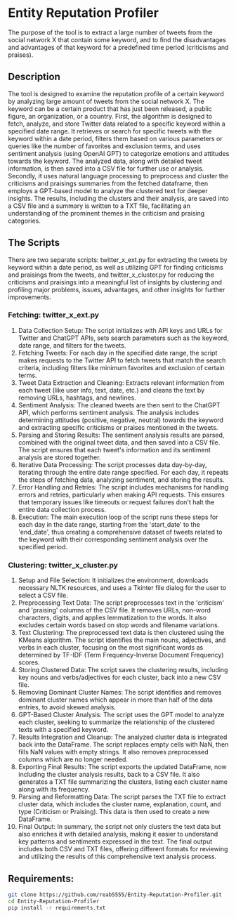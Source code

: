 # Entity Reputation Profiler
The purpose of the tool is to extract a large number of tweets from the social network X that contain some keyword, and to find the disadvantages and advantages of that keyword for a predefined time period (criticisms and praises).

## Description
The tool is designed to examine the reputation profile of a certain keyword by analyzing large amount of tweets from the social network X. The keyword can be a certain product that has just been released, a public figure, an organization, or a country.
First, the algorithm is designed to fetch, analyze, and store Twitter data related to a specific keyword within a specified date range. It retrieves or search for specific tweets with the keyword within a date period, filters them based on various parameters or queries like the number of favorites and exclusion terms, and uses sentiment analysis (using OpenAI GPT) to categorize emotions and attitudes towards the keyword. The analyzed data, along with detailed tweet information, is then saved into a CSV file for further use or analysis.
Secondly, it uses natural language processing to preprocess and cluster the criticisms and praisings summaries from the fetched dataframe, then employs a GPT-based model to analyze the clustered text for deeper insights. The results, including the clusters and their analysis, are saved into a CSV file and a summary is written to a TXT file, facilitating an understanding of the prominent themes in the criticism and praising categories.

## The Scripts
There are two separate scripts:
twitter_x_ext.py for extracting the tweets by keyword within a date period, as well as utilizing GPT for finding criticisms and praisings from the tweets, and twitter_x_cluster.py for reducing the criticisms and praisings into a meaningful list of insights by clustering and profiling major problems, issues, advantages, and other insights for further improvements.

### Fetching: twitter_x_ext.py
1. Data Collection Setup: The script initializes with API keys and URLs for Twitter and ChatGPT APIs, sets search parameters such as the keyword, date range, and filters for the tweets.  
2. Fetching Tweets: For each day in the specified date range, the script makes requests to the Twitter API to fetch tweets that match the search criteria, including filters like minimum favorites and exclusion of certain terms.  
3. Tweet Data Extraction and Cleaning: Extracts relevant information from each tweet (like user info, text, date, etc.) and cleans the text by removing URLs, hashtags, and newlines.  
4. Sentiment Analysis: The cleaned tweets are then sent to the ChatGPT API, which performs sentiment analysis. The analysis includes determining attitudes (positive, negative, neutral) towards the keyword and extracting specific criticisms or praises mentioned in the tweets.  
5. Parsing and Storing Results: The sentiment analysis results are parsed, combined with the original tweet data, and then saved into a CSV file. The script ensures that each tweet's information and its sentiment analysis are stored together.  
6. Iterative Data Processing: The script processes data day-by-day, iterating through the entire date range specified. For each day, it repeats the steps of fetching data, analyzing sentiment, and storing the results.  
7. Error Handling and Retries: The script includes mechanisms for handling errors and retries, particularly when making API requests. This ensures that temporary issues like timeouts or request failures don't halt the entire data collection process.  
8. Execution: The main execution loop of the script runs these steps for each day in the date range, starting from the 'start_date' to the 'end_date', thus creating a comprehensive dataset of tweets related to the keyword with their corresponding sentiment analysis over the specified period.  

### Clustering: twitter_x_cluster.py
1. Setup and File Selection: It initializes the environment, downloads necessary NLTK resources, and uses a Tkinter file dialog for the user to select a CSV file.  
2. Preprocessing Text Data: The script preprocesses text in the 'criticism' and 'praising' columns of the CSV file. It removes URLs, non-word characters, digits, and applies lemmatization to the words. It also excludes certain words based on stop words and filename variations.  
3. Text Clustering: The preprocessed text data is then clustered using the KMeans algorithm. The script identifies the main nouns, adjectives, and verbs in each cluster, focusing on the most significant words as determined by TF-IDF (Term Frequency-Inverse Document Frequency) scores.  
4. Storing Clustered Data: The script saves the clustering results, including key nouns and verbs/adjectives for each cluster, back into a new CSV file.
5. Removing Dominant Cluster Names: The script identifies and removes dominant cluster names which appear in more than half of the data entries, to avoid skewed analysis.  
6. GPT-Based Cluster Analysis: The script uses the GPT model to analyze each cluster, seeking to summarize the relationship of the clustered texts with a specified keyword.
7. Results Integration and Cleanup: The analyzed cluster data is integrated back into the DataFrame. The script replaces empty cells with NaN, then
fills NaN values with empty strings. It also removes preprocessed columns which are no longer needed.  
8. Exporting Final Results: The script exports the updated DataFrame, now including the cluster analysis results, back to a CSV file. It also generates a TXT file summarizing the clusters, listing each cluster name along with its frequency.  
9. Parsing and Reformatting Data: The script parses the TXT file to extract cluster data, which includes the cluster name, explanation, count, and type (Criticism or Praising). This data is then used to create a new DataFrame.  
10. Final Output: In summary, the script not only clusters the text data but also enriches it with detailed analysis, making it easier to understand key patterns and sentiments expressed in the text. The final output includes both CSV and TXT files, offering different formats for reviewing and utilizing the results of this comprehensive text analysis process.  

## Requirements:


```bash
git clone https://github.com/reab5555/Entity-Reputation-Profiler.git
cd Entity-Reputation-Profiler
pip install -r requirements.txt
